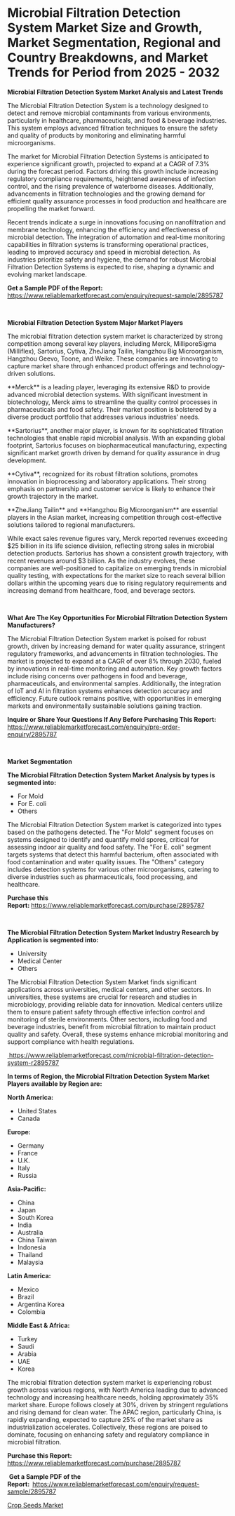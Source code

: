 <p><h1>Microbial Filtration Detection System Market Size and Growth, Market Segmentation, Regional and Country Breakdowns, and Market Trends for Period from 2025 -  2032</h1></p><p><strong>Microbial Filtration Detection System Market Analysis and Latest Trends</strong></p>
<p><p>The Microbial Filtration Detection System is a technology designed to detect and remove microbial contaminants from various environments, particularly in healthcare, pharmaceuticals, and food & beverage industries. This system employs advanced filtration techniques to ensure the safety and quality of products by monitoring and eliminating harmful microorganisms.</p><p>The market for Microbial Filtration Detection Systems is anticipated to experience significant growth, projected to expand at a CAGR of 7.3% during the forecast period. Factors driving this growth include increasing regulatory compliance requirements, heightened awareness of infection control, and the rising prevalence of waterborne diseases. Additionally, advancements in filtration technologies and the growing demand for efficient quality assurance processes in food production and healthcare are propelling the market forward.</p><p>Recent trends indicate a surge in innovations focusing on nanofiltration and membrane technology, enhancing the efficiency and effectiveness of microbial detection. The integration of automation and real-time monitoring capabilities in filtration systems is transforming operational practices, leading to improved accuracy and speed in microbial detection. As industries prioritize safety and hygiene, the demand for robust Microbial Filtration Detection Systems is expected to rise, shaping a dynamic and evolving market landscape.</p></p>
<p><strong>Get a Sample PDF of the Report:&nbsp;</strong> <a href="https://www.reliablemarketforecast.com/enquiry/request-sample/2895787?utm_campaign=3525&utm_medium=2&utm_source=Github&utm_content=ia&utm_term=15032025&utm_id=microbial-filtration-detection-system">https://www.reliablemarketforecast.com/enquiry/request-sample/2895787</a></p>
<p>&nbsp;</p>
<p><strong>Microbial Filtration Detection System Major Market Players</strong></p>
<p><p>The microbial filtration detection system market is characterized by strong competition among several key players, including Merck, MilliporeSigma (Milliflex), Sartorius, Cytiva, ZheJiang Tailin, Hangzhou Big Microorganism, Hangzhou Geevo, Toone, and Weike. These companies are innovating to capture market share through enhanced product offerings and technology-driven solutions.</p><p>**Merck** is a leading player, leveraging its extensive R&D to provide advanced microbial detection systems. With significant investment in biotechnology, Merck aims to streamline the quality control processes in pharmaceuticals and food safety. Their market position is bolstered by a diverse product portfolio that addresses various industries' needs.</p><p>**Sartorius**, another major player, is known for its sophisticated filtration technologies that enable rapid microbial analysis. With an expanding global footprint, Sartorius focuses on biopharmaceutical manufacturing, expecting significant market growth driven by demand for quality assurance in drug development.</p><p>**Cytiva**, recognized for its robust filtration solutions, promotes innovation in bioprocessing and laboratory applications. Their strong emphasis on partnership and customer service is likely to enhance their growth trajectory in the market.</p><p>**ZheJiang Tailin** and **Hangzhou Big Microorganism** are essential players in the Asian market, increasing competition through cost-effective solutions tailored to regional manufacturers.</p><p>While exact sales revenue figures vary, Merck reported revenues exceeding $25 billion in its life science division, reflecting strong sales in microbial detection products. Sartorius has shown a consistent growth trajectory, with recent revenues around $3 billion. As the industry evolves, these companies are well-positioned to capitalize on emerging trends in microbial quality testing, with expectations for the market size to reach several billion dollars within the upcoming years due to rising regulatory requirements and increasing demand from healthcare, food, and beverage sectors.</p></p>
<p>&nbsp;</p>
<p><strong>What Are The Key Opportunities For Microbial Filtration Detection System Manufacturers?</strong></p>
<p><p>The Microbial Filtration Detection System market is poised for robust growth, driven by increasing demand for water quality assurance, stringent regulatory frameworks, and advancements in filtration technologies. The market is projected to expand at a CAGR of over 8% through 2030, fueled by innovations in real-time monitoring and automation. Key growth factors include rising concerns over pathogens in food and beverage, pharmaceuticals, and environmental samples. Additionally, the integration of IoT and AI in filtration systems enhances detection accuracy and efficiency. Future outlook remains positive, with opportunities in emerging markets and environmentally sustainable solutions gaining traction.</p></p>
<p><strong>Inquire or Share Your Questions If Any Before Purchasing This Report:</strong> <a href="https://www.reliablemarketforecast.com/enquiry/pre-order-enquiry/2895787?utm_campaign=3525&utm_medium=2&utm_source=Github&utm_content=ia&utm_term=15032025&utm_id=microbial-filtration-detection-system">https://www.reliablemarketforecast.com/enquiry/pre-order-enquiry/2895787</a></p>
<p>&nbsp;</p>
<p><strong>Market Segmentation</strong></p>
<p><strong>The Microbial Filtration Detection System Market Analysis by types is segmented into:</strong></p>
<p><ul><li>For Mold</li><li>For E. coli</li><li>Others</li></ul></p>
<p><p>The Microbial Filtration Detection System market is categorized into types based on the pathogens detected. The "For Mold" segment focuses on systems designed to identify and quantify mold spores, critical for assessing indoor air quality and food safety. The "For E. coli" segment targets systems that detect this harmful bacterium, often associated with food contamination and water quality issues. The "Others" category includes detection systems for various other microorganisms, catering to diverse industries such as pharmaceuticals, food processing, and healthcare.</p></p>
<p><strong>Purchase this Report:&nbsp;</strong><a href="https://www.reliablemarketforecast.com/purchase/2895787?utm_campaign=3525&utm_medium=2&utm_source=Github&utm_content=ia&utm_term=15032025&utm_id=microbial-filtration-detection-system">https://www.reliablemarketforecast.com/purchase/2895787</a></p>
<p>&nbsp;</p>
<p><strong>The Microbial Filtration Detection System Market Industry Research by Application is segmented into:</strong></p>
<p><ul><li>University</li><li>Medical Center</li><li>Others</li></ul></p>
<p><p>The Microbial Filtration Detection System Market finds significant applications across universities, medical centers, and other sectors. In universities, these systems are crucial for research and studies in microbiology, providing reliable data for innovation. Medical centers utilize them to ensure patient safety through effective infection control and monitoring of sterile environments. Other sectors, including food and beverage industries, benefit from microbial filtration to maintain product quality and safety. Overall, these systems enhance microbial monitoring and support compliance with health regulations.</p></p>
<p><a href="https://www.reliablemarketforecast.com/microbial-filtration-detection-system-r2895787?utm_campaign=3525&utm_medium=2&utm_source=Github&utm_content=ia&utm_term=15032025&utm_id=microbial-filtration-detection-system">&nbsp;https://www.reliablemarketforecast.com/microbial-filtration-detection-system-r2895787</a></p>
<p><strong>In terms of Region, the Microbial Filtration Detection System Market Players available by Region are:</strong></p>
<p>
    <p> <strong> North America: </strong>
        <ul>
            <li>United States</li>
            <li>Canada</li>
        </ul>
        </p> 
    <p> <strong> Europe: </strong>
        <ul>
            <li>Germany</li>
            <li>France</li>
            <li>U.K.</li>
            <li>Italy</li>
            <li>Russia</li>
        </ul>
        </p> 
    <p> <strong> Asia-Pacific: </strong>
        <ul>
            <li>China</li>
            <li>Japan</li>
            <li>South Korea</li>
            <li>India</li>
            <li>Australia</li>
            <li>China Taiwan</li>
            <li>Indonesia</li>
            <li>Thailand</li>
            <li>Malaysia</li>
        </ul>
        </p> 
    <p> <strong> Latin America: </strong>
        <ul>
            <li>Mexico</li>
            <li>Brazil</li>
            <li>Argentina Korea</li>
            <li>Colombia</li>
        </ul>
        </p> 
    <p> <strong> Middle East & Africa: </strong>
        <ul>
            <li>Turkey</li>
            <li>Saudi</li>
            <li>Arabia</li>
            <li>UAE</li>
            <li>Korea</li>
        </ul>
    </p>
    </p>
<p><p>The microbial filtration detection system market is experiencing robust growth across various regions, with North America leading due to advanced technology and increasing healthcare needs, holding approximately 35% market share. Europe follows closely at 30%, driven by stringent regulations and rising demand for clean water. The APAC region, particularly China, is rapidly expanding, expected to capture 25% of the market share as industrialization accelerates. Collectively, these regions are poised to dominate, focusing on enhancing safety and regulatory compliance in microbial filtration.</p></p>
<p><strong>Purchase this Report: </strong><a href="https://www.reliablemarketforecast.com/purchase/2895787?utm_campaign=3525&utm_medium=2&utm_source=Github&utm_content=ia&utm_term=15032025&utm_id=microbial-filtration-detection-system">https://www.reliablemarketforecast.com/purchase/2895787</a></p>
<p>&nbsp;<strong>Get a Sample PDF of the Report:&nbsp;&nbsp;</strong><a href="https://www.reliablemarketforecast.com/enquiry/request-sample/2895787?utm_campaign=3525&utm_medium=2&utm_source=Github&utm_content=ia&utm_term=15032025&utm_id=microbial-filtration-detection-system">https://www.reliablemarketforecast.com/enquiry/request-sample/2895787</a></p>
<p><strong></strong></p>
<p><p><a href="https://github.com/chaiszepkadk/Market-Research-Report-List-1/blob/main/crop-seeds-market.md?utm_campaign=3525&utm_medium=2&utm_source=Github&utm_content=ia&utm_term=15032025&utm_id=microbial-filtration-detection-system">Crop Seeds Market</a></p></p>